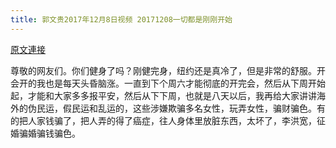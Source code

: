 ```yaml
---
title: 郭文贵2017年12月8日视频 20171208一切都是刚刚开始
---
```


[原文連接](https://gnews.org/ThreadView/53483937)

尊敬的网友们。你们健身了吗？刚健完身，纽约还是真冷了，但是非常的舒服。开会开的我也是每天头昏脑涨。一直到下个周六才能彻底的开完会，然后从下周开始起，才能和大家多多报平安，然后从下下周，也就是八天以后，我再给大家讲讲海外的伪民运，假民运和乱运的，这些涉嫌欺骗多名女性，玩弄女性，骗财骗色。有的把人家钱骗了，把人弄的得了癌症，往人身体里放脏东西，太坏了，李洪宽，征婚骗婚骗钱骗色。
